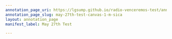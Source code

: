 ```yaml
---
annotation_page_uri: https://lgsump.github.io/radio-venceremos-test/annotations/may-27th-test-canvas-1-m-sica.json
annotation_page_slug: may-27th-test-canvas-1-m-sica
layout: annotation_page
manifest_label: May 27th Test

---
```

